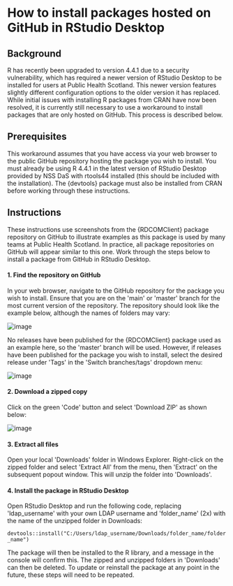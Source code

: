 # How to install packages hosted on GitHub in RStudio Desktop

## Background
R has recently been upgraded to version 4.4.1 due to a security vulnerability, which has required a newer version of RStudio Desktop to be installed for users at Public Health Scotland. This newer version features slightly different configuration options to the older version it has replaced. While initial issues with installing R packages from CRAN have now been resolved, it is currently still necessary to use a workaround to install packages that are only hosted on GitHub. This process is described below.

## Prerequisites
This workaround assumes that you have access via your web browser to the public GitHub repository hosting the package you wish to install. You must already be using R 4.4.1 in the latest version of RStudio Desktop provided by NSS DaS with rtools44 installed (this should be included with the installation). The {devtools} package must also be installed from CRAN before working through these instructions.

## Instructions
These instructions use screenshots from the {RDCOMClient} package repository on GitHub to illustrate examples as this package is used by many teams at Public Health Scotland. In practice, all package repositories on GitHub will appear similar to this one. Work through the steps below to install a package from GitHub in RStudio Desktop.

#### 1. Find the repository on GitHub
In your web browser, navigate to the GitHub repository for the package you wish to install. Ensure that you are on the 'main' or 'master' branch for the most current version of the repository. The repository should look like the example below, although the names of folders may vary:

![image](https://github.com/user-attachments/assets/477c7bc5-ae7d-499d-bba1-8d3916deb28f)

No releases have been published for the {RDCOMClient} package used as an example here, so the 'master' branch will be used. However, if releases have been published for the package you wish to install, select the desired release under 'Tags' in the 'Switch branches/tags' dropdown menu:

![image](https://github.com/user-attachments/assets/ea5217ed-ef04-469c-a1a4-df7747ed6841)

#### 2. Download a zipped copy
Click on the green 'Code' button and select 'Download ZIP' as shown below:

![image](https://github.com/user-attachments/assets/acf08cf0-c3fd-47b1-a429-9fe13072f481)

#### 3. Extract all files
Open your local 'Downloads' folder in Windows Explorer. Right-click on the zipped folder and select 'Extract All' from the menu, then 'Extract' on the subsequent popout window. This will unzip the folder into 'Downloads'.

#### 4. Install the package in RStudio Desktop
Open RStudio Desktop and run the following code, replacing 'ldap_username' with your own LDAP username and 'folder_name' (2x) with the name of the unzipped folder in Downloads:

```devtools::install("C:/Users/ldap_username/Downloads/folder_name/folder_name")```

The package will then be installed to the R library, and a message in the console will confirm this. The zipped and unzipped folders in 'Downloads' can then be deleted. To update or reinstall the package at any point in the future, these steps will need to be repeated.
